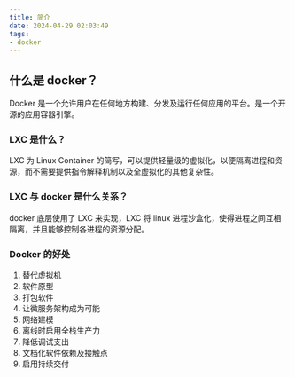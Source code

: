 ```yaml
---
title: 简介
date: 2024-04-29 02:03:49
tags:
- docker
---
```


## 什么是 docker？

Docker 是一个允许用户在任何地方构建、分发及运行任何应用的平台。是一个开源的应用容器引擎。

### LXC 是什么？

LXC 为 Linux Container 的简写，可以提供轻量级的虚拟化，以便隔离进程和资源，而不需要提供指令解释机制以及全虚拟化的其他复杂性。

### LXC 与 docker 是什么关系？

docker 底层使用了 LXC 来实现，LXC 将 linux 进程沙盒化，使得进程之间互相隔离，并且能够控制各进程的资源分配。

### Docker 的好处

1. 替代虚拟机
2. 软件原型
3. 打包软件
4. 让微服务架构成为可能
5. 网络建模
6. 离线时启用全栈生产力
7. 降低调试支出
8. 文档化软件依赖及接触点
9. 启用持续交付
